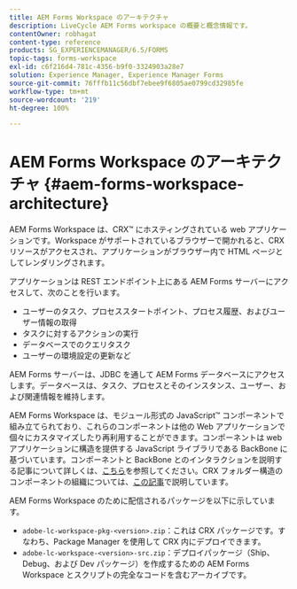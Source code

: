 ```yaml
---
title: AEM Forms Workspace のアーキテクチャ
description: LiveCycle AEM Forms workspace の概要と概念情報です。
contentOwner: robhagat
content-type: reference
products: SG_EXPERIENCEMANAGER/6.5/FORMS
topic-tags: forms-workspace
exl-id: c6f216d4-781c-4356-b9f0-3324903a28e7
solution: Experience Manager, Experience Manager Forms
source-git-commit: 76fffb11c56dbf7ebee9f6805ae0799cd32985fe
workflow-type: tm+mt
source-wordcount: '219'
ht-degree: 100%

---
```


# AEM Forms Workspace のアーキテクチャ {#aem-forms-workspace-architecture}

AEM Forms Workspace は、CRX™ にホスティングされている web アプリケーションです。Workspace がサポートされているブラウザーで開かれると、CRX リソースがアクセスされ、アプリケーションがブラウザー内で HTML ページとしてレンダリングされます。

アプリケーションは REST エンドポイント上にある AEM Forms サーバーにアクセスして、次のことを行います。

* ユーザーのタスク、プロセススタートポイント、プロセス履歴、およびユーザー情報の取得
* タスクに対するアクションの実行
* データベースでのクエリタスク
* ユーザーの環境設定の更新など

AEM Forms サーバーは、JDBC を通して AEM Forms データベースにアクセスします。データベースは、タスク、プロセスとそのインスタンス、ユーザー、および関連情報を維持します。

AEM Forms Workspace は、モジュール形式の JavaScript™ コンポーネントで組み立てられており、これらのコンポーネントは他の Web アプリケーションで個々にカスタマイズしたり再利用することができます。コンポーネントは web アプリケーションに構造を提供する JavaScript ライブラリである BackBone に基づいています。コンポーネントと BackBone とのインタラクションを説明する記事について詳しくは、[こちら](/help/forms/using/backbone-interaction.md)を参照してください。CRX フォルダー構造のコンポーネントの組織については、[この記事](/help/forms/using/folder-structure.md)で説明しています。

AEM Forms Workspace のために配信されるパッケージを以下に示しています。

* `adobe-lc-workspace-pkg-<version>.zip`：これは CRX パッケージです。すなわち、Package Manager を使用して CRX 内にデプロイできます。
* `adobe-lc-workspace-<version>-src.zip`：デプロイパッケージ（Ship、Debug、および Dev パッケージ）を作成するための AEM Forms Workspace とスクリプトの完全なコードを含むアーカイブです。
